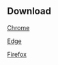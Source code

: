 ## Download

[Chrome](https://chromewebstore.google.com/detail/enhancer-for-youtube/ponfpcnoihfmfllpaingbgckeeldkhle)

[Edge](https://microsoftedge.microsoft.com/addons/detail/enhancer-for-youtube%E2%84%A2/dlgfaleeejmphhnemjgiaekdbonkagkd)

[Firefox](https://addons.mozilla.org/en-US/firefox/addon/enhancer-for-youtube/)
